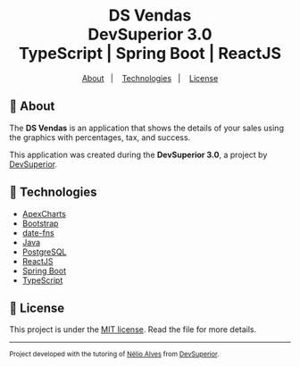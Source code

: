 <h1 align="center">
  <strong>DS Vendas</strong>
  <br>DevSuperior 3.0<br/>
  TypeScript | Spring Boot | ReactJS
</h1>

<p align="center">
  <a href="#bookmark-about">About</a>&nbsp;&nbsp;&nbsp;|&nbsp;&nbsp;&nbsp;
  <a href="#rocket-technologies">Technologies</a>&nbsp;&nbsp;&nbsp;|&nbsp;&nbsp;&nbsp;
  <a href="#memo-license">License</a>
</p>

## :bookmark: About

The **DS Vendas** is an application that shows the details of your sales using the graphics with percentages, tax, and success.

This application was created during the **DevSuperior 3.0**, a project by [DevSuperior](https://devsuperior.com.br/).

## :rocket: Technologies

- [ApexCharts](https://apexcharts.com/)
- [Bootstrap](https://getbootstrap.com/)
- [date-fns](https://date-fns.org/)
- [Java](https://java.com/)
- [PostgreSQL](https://www.postgresql.org/)
- [ReactJS](https://reactjs.org/)
- [Spring Boot](https://spring.io/)
- [TypeScript](https://www.typescriptlang.org/)

## :memo: License

This project is under the [MIT license](./LICENSE). Read the file for more details.

---

<sup>Project developed with the tutoring of [Nélio Alves](https://github.com/acenelio) from [DevSuperior](https://devsuperior.com.br/).</sup>
